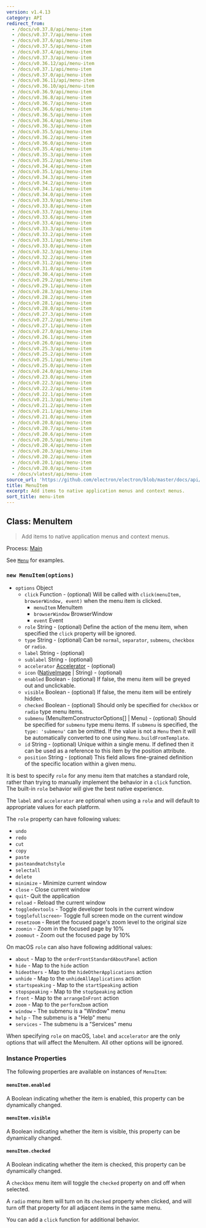 ```yaml
---
version: v1.4.13
category: API
redirect_from:
  - /docs/v0.37.8/api/menu-item
  - /docs/v0.37.7/api/menu-item
  - /docs/v0.37.6/api/menu-item
  - /docs/v0.37.5/api/menu-item
  - /docs/v0.37.4/api/menu-item
  - /docs/v0.37.3/api/menu-item
  - /docs/v0.36.12/api/menu-item
  - /docs/v0.37.1/api/menu-item
  - /docs/v0.37.0/api/menu-item
  - /docs/v0.36.11/api/menu-item
  - /docs/v0.36.10/api/menu-item
  - /docs/v0.36.9/api/menu-item
  - /docs/v0.36.8/api/menu-item
  - /docs/v0.36.7/api/menu-item
  - /docs/v0.36.6/api/menu-item
  - /docs/v0.36.5/api/menu-item
  - /docs/v0.36.4/api/menu-item
  - /docs/v0.36.3/api/menu-item
  - /docs/v0.35.5/api/menu-item
  - /docs/v0.36.2/api/menu-item
  - /docs/v0.36.0/api/menu-item
  - /docs/v0.35.4/api/menu-item
  - /docs/v0.35.3/api/menu-item
  - /docs/v0.35.2/api/menu-item
  - /docs/v0.34.4/api/menu-item
  - /docs/v0.35.1/api/menu-item
  - /docs/v0.34.3/api/menu-item
  - /docs/v0.34.2/api/menu-item
  - /docs/v0.34.1/api/menu-item
  - /docs/v0.34.0/api/menu-item
  - /docs/v0.33.9/api/menu-item
  - /docs/v0.33.8/api/menu-item
  - /docs/v0.33.7/api/menu-item
  - /docs/v0.33.6/api/menu-item
  - /docs/v0.33.4/api/menu-item
  - /docs/v0.33.3/api/menu-item
  - /docs/v0.33.2/api/menu-item
  - /docs/v0.33.1/api/menu-item
  - /docs/v0.33.0/api/menu-item
  - /docs/v0.32.3/api/menu-item
  - /docs/v0.32.2/api/menu-item
  - /docs/v0.31.2/api/menu-item
  - /docs/v0.31.0/api/menu-item
  - /docs/v0.30.4/api/menu-item
  - /docs/v0.29.2/api/menu-item
  - /docs/v0.29.1/api/menu-item
  - /docs/v0.28.3/api/menu-item
  - /docs/v0.28.2/api/menu-item
  - /docs/v0.28.1/api/menu-item
  - /docs/v0.28.0/api/menu-item
  - /docs/v0.27.3/api/menu-item
  - /docs/v0.27.2/api/menu-item
  - /docs/v0.27.1/api/menu-item
  - /docs/v0.27.0/api/menu-item
  - /docs/v0.26.1/api/menu-item
  - /docs/v0.26.0/api/menu-item
  - /docs/v0.25.3/api/menu-item
  - /docs/v0.25.2/api/menu-item
  - /docs/v0.25.1/api/menu-item
  - /docs/v0.25.0/api/menu-item
  - /docs/v0.24.0/api/menu-item
  - /docs/v0.23.0/api/menu-item
  - /docs/v0.22.3/api/menu-item
  - /docs/v0.22.2/api/menu-item
  - /docs/v0.22.1/api/menu-item
  - /docs/v0.21.3/api/menu-item
  - /docs/v0.21.2/api/menu-item
  - /docs/v0.21.1/api/menu-item
  - /docs/v0.21.0/api/menu-item
  - /docs/v0.20.8/api/menu-item
  - /docs/v0.20.7/api/menu-item
  - /docs/v0.20.6/api/menu-item
  - /docs/v0.20.5/api/menu-item
  - /docs/v0.20.4/api/menu-item
  - /docs/v0.20.3/api/menu-item
  - /docs/v0.20.2/api/menu-item
  - /docs/v0.20.1/api/menu-item
  - /docs/v0.20.0/api/menu-item
  - /docs/vlatest/api/menu-item
source_url: 'https://github.com/electron/electron/blob/master/docs/api/menu-item.md'
title: MenuItem
excerpt: Add items to native application menus and context menus.
sort_title: menu-item
---
```

## Class: MenuItem

> Add items to native application menus and context menus.

Process: [Main]({{site.baseurl}}/docs/tutorial/quick-start#main-process)

See [`Menu`]({{site.baseurl}}/docs/api/menu) for examples.

### `new MenuItem(options)`

*   `options` Object
    *   `click` Function - (optional) Will be called with `click(menuItem, browserWindow, event)` when the menu item is clicked.
        *   `menuItem` MenuItem
        *   `browserWindow` BrowserWindow
        *   `event` Event
    *   `role` String - (optional) Define the action of the menu item, when specified the `click` property will be ignored.
    *   `type` String - (optional) Can be `normal`, `separator`, `submenu`, `checkbox` or `radio`.
    *   `label` String - (optional)
    *   `sublabel` String - (optional)
    *   `accelerator` [Accelerator]({{site.baseurl}}/docs/api/accelerator) - (optional)
    *   `icon` ([NativeImage]({{site.baseurl}}/docs/api/native-image) | String) - (optional)
    *   `enabled` Boolean - (optional) If false, the menu item will be greyed out and unclickable.
    *   `visible` Boolean - (optional) If false, the menu item will be entirely hidden.
    *   `checked` Boolean - (optional) Should only be specified for `checkbox` or `radio` type menu items.
    *   `submenu` (MenuItemConstructorOptions[] | Menu) - (optional) Should be specified for `submenu` type menu items. If `submenu` is specified, the `type: 'submenu'` can be omitted. If the value is not a `Menu` then it will be automatically converted to one using `Menu.buildFromTemplate`.
    *   `id` String - (optional) Unique within a single menu. If defined then it can be used as a reference to this item by the position attribute.
    *   `position` String - (optional) This field allows fine-grained definition of the specific location within a given menu.

It is best to specify `role` for any menu item that matches a standard role, rather than trying to manually implement the behavior in a `click` function. The built-in `role` behavior will give the best native experience.

The `label` and `accelerator` are optional when using a `role` and will default to appropriate values for each platform.

The `role` property can have following values:

*   `undo`
*   `redo`
*   `cut`
*   `copy`
*   `paste`
*   `pasteandmatchstyle`
*   `selectall`
*   `delete`
*   `minimize` - Minimize current window
*   `close` - Close current window
*   `quit`- Quit the application
*   `reload` - Reload the current window
*   `toggledevtools` - Toggle developer tools in the current window
*   `togglefullscreen`- Toggle full screen mode on the current window
*   `resetzoom` - Reset the focused page's zoom level to the original size
*   `zoomin` - Zoom in the focused page by 10%
*   `zoomout` - Zoom out the focused page by 10%

On macOS `role` can also have following additional values:

*   `about` - Map to the `orderFrontStandardAboutPanel` action
*   `hide` - Map to the `hide` action
*   `hideothers` - Map to the `hideOtherApplications` action
*   `unhide` - Map to the `unhideAllApplications` action
*   `startspeaking` - Map to the `startSpeaking` action
*   `stopspeaking` - Map to the `stopSpeaking` action
*   `front` - Map to the `arrangeInFront` action
*   `zoom` - Map to the `performZoom` action
*   `window` - The submenu is a "Window" menu
*   `help` - The submenu is a "Help" menu
*   `services` - The submenu is a "Services" menu

When specifying `role` on macOS, `label` and `accelerator` are the only options that will affect the MenuItem. All other options will be ignored.

### Instance Properties

The following properties are available on instances of `MenuItem`:

#### `menuItem.enabled`

A Boolean indicating whether the item is enabled, this property can be dynamically changed.

#### `menuItem.visible`

A Boolean indicating whether the item is visible, this property can be dynamically changed.

#### `menuItem.checked`

A Boolean indicating whether the item is checked, this property can be dynamically changed.

A `checkbox` menu item will toggle the `checked` property on and off when selected.

A `radio` menu item will turn on its `checked` property when clicked, and will turn off that property for all adjacent items in the same menu.

You can add a `click` function for additional behavior.
